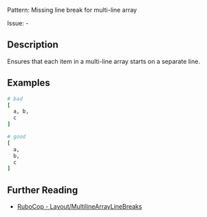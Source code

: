 Pattern: Missing line break for multi-line array

Issue: -

## Description

Ensures that each item in a multi-line array starts on a separate line.

## Examples

```ruby
# bad
[
  a, b,
  c
]

# good
[
  a,
  b,
  c
]
```

## Further Reading

* [RuboCop - Layout/MultilineArrayLineBreaks](https://docs.rubocop.org/rubocop/cops_layout.html#layoutmultilinearraylinebreaks)
